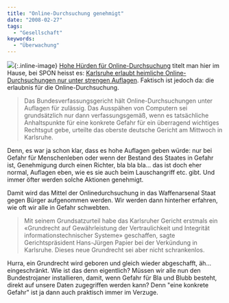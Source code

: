 ```yaml
---
title: "Online-Durchsuchung genehmigt"
date: "2008-02-27"
tags:
  - "Gesellschaft"
keywords:
  - "Überwachung"
---
```


![](/img/codecandies/Tombstone_Konrad_Wolf.jpg){:.inline-image} [Hohe Hürden für Online-Durchsuchung](http://www.zeit.de/online/2008/09/online-durchsuchung-urteil) titelt man hier im Hause, bei SPON heisst es: [Karlsruhe erlaubt heimliche Online-Durchsuchungen nur unter strengen Auflagen](http://www.spiegel.de/politik/deutschland/0,1518,538061,00.html). Faktisch ist jedoch da: die erlaubnis für die Online-Durchsuchung.

> Das Bundesverfassungsgericht hält Online-Durchsuchungen unter Auflagen für zulässig. Das Ausspähen von Computern sei grundsätzlich nur dann verfassungsgemäß, wenn es tatsächliche Anhaltspunkte für eine konkrete Gefahr für ein überragend wichtiges Rechtsgut gebe, urteilte das oberste deutsche Gericht am Mittwoch in Karlsruhe.

Denn, es war ja schon klar, dass es hohe Auflagen geben würde: nur bei Gefahr für Menschenleben oder wenn der Bestand des Staates in Gefahr ist, Genehmigung durch einen Richter, bla bla bla… das ist doch eher normal, Auflagen eben, wie es sie auch beim Lauschangriff etc. gibt. Und immer öfter werden solche Aktionen genehmigt.

Damit wird das Mittel der Onlinedurchsuchung in das Waffenarsenal Staat gegen Bürger aufgenommen werden. Wir werden dann hinterher erfahren, wie oft wir alle in Gefahr schwebten.

> Mit seinem Grundsatzurteil habe das Karlsruher Gericht erstmals ein «Grundrecht auf Gewährleistung der Vertraulichkeit und Integrität informationstechnischer Systeme» geschaffen, sagte Gerichtspräsident Hans-Jürgen Papier bei der Verkündung in Karlsruhe. Dieses neue Grundrecht sei aber nicht schrankenlos.

Hurra, ein Grundrecht wird geboren und gleich wieder abgeschafft, äh… eingeschränkt. Wie ist das denn eigentlich? Müssen wir alle nun den Bundestrojaner installieren, damit, wenn Gefahr für Bla und Blubb besteht, direkt auf unsere Daten zugegriffen werden kann? Denn "eine konkrete Gefahr" ist ja dann auch praktisch immer im Verzuge.
